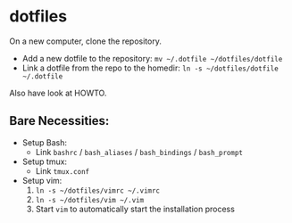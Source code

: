 dotfiles
========

On a new computer, clone the repository.

- Add a new dotfile to the repository: ```mv ~/.dotfile ~/dotfiles/dotfile```
- Link a dotfile from the repo to the homedir: ```ln -s ~/dotfiles/dotfile ~/.dotfile```

Also have look at HOWTO.

Bare Necessities:
-----------------

- Setup Bash:
    - Link `bashrc` / `bash_aliases` / `bash_bindings` / `bash_prompt`
- Setup tmux:
    - Link `tmux.conf`
- Setup vim:
    1. `ln -s ~/dotfiles/vimrc ~/.vimrc`
    2. `ln -s ~/dotfiles/vim ~/.vim`
    3. Start `vim` to automatically start the installation process
